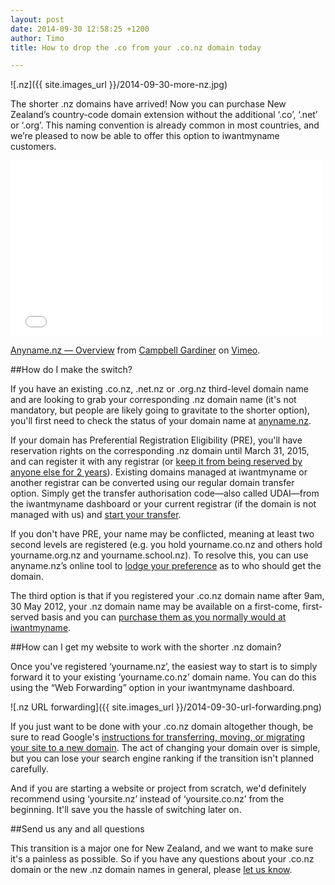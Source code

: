 ```yaml
---
layout: post
date: 2014-09-30 12:58:25 +1200
author: Timo
title: How to drop the .co from your .co.nz domain today

---
```


<!-- excerpt -->

![.nz]({{ site.images_url }}/2014-09-30-more-nz.jpg)

The shorter .nz domains have arrived! Now you can purchase New Zealand’s country-code domain extension without the additional ‘.co’, ‘.net’ or ‘.org’. This naming convention is already common in most countries, and we’re pleased to now be able to offer this option to iwantmyname customers.

<iframe src="//player.vimeo.com/video/101478574" width="500" height="281" frameborder="0" webkitallowfullscreen mozallowfullscreen allowfullscreen></iframe> <p><a href="http://vimeo.com/101478574">Anyname.nz — Overview</a> from <a href="http://vimeo.com/dncnz">Campbell Gardiner</a> on <a href="https://vimeo.com">Vimeo</a>.</p>

<!-- /excerpt -->

##How do I make the switch?

If you have an existing .co.nz, .net.nz or .org.nz third-level domain name and are looking to grab your corresponding .nz domain name (it's not mandatory, but people are likely going to gravitate to the shorter option), you'll first need to check the status of your domain name at [anyname.nz](http://anyname.nz).

If your domain has Preferential Registration Eligibility (PRE), you'll have reservation rights on the corresponding .nz domain until March 31, 2015, and can register it with any registrar (or [keep it from being reserved by anyone else for 2 years](http://anyname.nz/reservation-process.html)). Existing domains managed at iwantmyname or another registrar can be converted using our regular domain transfer option. Simply get the transfer authorisation code—also called UDAI—from the iwantmyname dashboard or your current registrar (if the domain is not managed with us) and [start your transfer](https://iwantmyname.com/domains/domain-transfer).

If you don't have PRE, your name may be conflicted, meaning at least two second levels are registered (e.g. you hold yourname.co.nz and others hold yourname.org.nz and yourname.school.nz). To resolve this, you can use anyname.nz’s online tool to [lodge your preference](http://anyname.nz/conflicted-names.html) as to who should get the domain.

The third option is that if you registered your .co.nz domain name after 9am, 30 May 2012, your .nz domain name may be available on a first-come, first-served basis and you can [purchase them as you normally would at iwantmyname](https://iwantmyname.com/domains/dot-nz).

##How can I get my website to work with the shorter .nz domain?

Once you've registered ‘yourname.nz’, the easiest way to start is to simply forward it to your existing ‘yourname.co.nz’ domain name. You can do this using the “Web Forwarding” option in your iwantmyname dashboard.

![.nz URL forwarding]({{ site.images_url }}/2014-09-30-url-forwarding.png)

If you just want to be done with your .co.nz domain altogether though, be sure to read Google's [instructions for transferring, moving, or migrating your site to a new domain](https://support.google.com/webmasters/topic/6029673?hl=en&ref_topic=6001951). The act of changing your domain over is simple, but you can lose your search engine ranking if the transition isn't planned carefully.

And if you are starting a website or project from scratch, we'd definitely recommend using ‘yoursite.nz’ instead of ‘yoursite.co.nz’ from the beginning. It'll save you the hassle of switching later on.

##Send us any and all questions

This transition is a major one for New Zealand, and we want to make sure it's a painless as possible. So if you have any questions about your .co.nz domain or the new .nz domain names in general, please [let us know](https://iwantmyname.com/support).